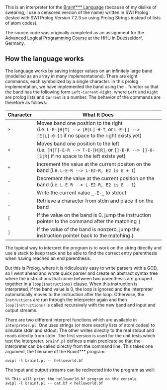 This is an interpreter for the [Brainf*** Language](https://en.wikipedia.org/wiki/Brainfuck) (because of my dislike of swearing, I use a censored version of the name) written in SWI Prolog (tested with SWI Prolog Version 7.2.3 so using Prolog Strings instead of lists of atom codes). 

The source code was originally completed as an assignment for the [Advanced Logical Programming Course](http://stups.hhu.de/w/Logische_Programmierung_2,_SoSe_15) at the HHU in Duesseldorf, Germany.

## How the language works

The language works by saving integer values on an infinitely large band (modelled as an array in many implementations). There are eight commands, each symbolized by a single character. In this prolog implementation, we have implemented the band using the `-` functor so that the band has the following form `Left-Current-Right`, where `Left` and `Right` are prolog lists and `Current` is a number. The behavior of the commands are therefore as follows:

| **Character** | **What It Does**                     |
| ------------- | ------------------------------------ |
| `>`           | Moves band one position to the right<br> (i.e. `L-E-[H\|T] --> [E\|L]-H-T`, or `L-E-[] --> [E\|L]-0-[]` if no space to the right exists yet) |
| `<`           | Moves band one position to the left<br> (i.e. `[H\|T]-E-R --> T-E-[H\|R]`, or `[]-E-R --> []-0-[E\|R]` if no space to the left exists yet) |
| `+`           | Increment the value at the current positon on the band (i.e. `L-E-R --> L-E2-R, E2 is E + 1`) |
| `-`           | Decrement the value at the current position on the band (i.e. `L-E-R --> L-E2-R, E2 is E - 1`) |
| `.`           | Write the current value `_-E-_` to stdout |
| `,`           | Retrieve a character from stdin and place it on the band |
| `[`           | If the value on the band is 0, jump the instruction pointer to the command after the matching `]` |
| `]`           | If the value of the band is nonzero, jump the instruction pointer back to the matching `[` |

The typical way to interpret the program is to work on the string directly and use a stack to keep track and be able to find the correct entry parenthesis when having reached an end parenthesis.

But this is Prolog, where it is ridiculously easy to write parsers with a GCD, so I went ahead and wrote quick parser and create an abstract syntax tree where the instructions that come between two parenthesis are grouped together in a `loop(Instructions)` clause. When this instruction is interpreted, if the band value is 0, the loop is ignored and the interpreter automatically moves to the instruction after the loop. Otherwise, the `Instructions` are run through the interpreter again and then `loop(Instructions)` is called recursively with the new band and input and output streams.

There are two different interpret functions which are available in `interpreter.pl`. One uses strings (or more exactly lists of atom codes) to simulate stdin and stdout. The other writes directly to the real stdout and reads directly from stdin. The first version is used for the unit tests which test the interpreter. `brainf.pl` defines a main predicate so that the interpreter can be called directly from the command line. This takes one argument, the filename of the Brainf*** program:

	swipl -l brainf.pl -- helloworld.bf
	
The input and output streams can be redirected into the program as well:

	%% This will print the helloworld.bf program on the console
	swipl -l brainf.pl -- cat.bf < helloworld.bf
	
